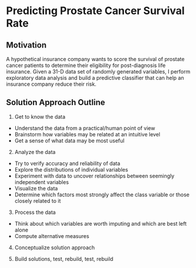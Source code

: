 # Predicting Prostate Cancer Survival Rate

Motivation
----------

A hypothetical insurance company wants to score the survival of prostate cancer patients to determine their eligibility for post-diagnosis life insurance. Given a 31-D data set of randomly generated variables, I perform exploratory data analysis and build a predictive classifier that can help an insurance company reduce their risk.

Solution Approach Outline
-------------------------

1) Get to know the data
* Understand the data from a practical/human point of view
* Brainstorm how variables may be related at an intuitive level
* Get a sense of what data may be most useful

2) Analyze the data
* Try to verify accuracy and reliability of data
* Explore the distributions of individual variables
* Experiment with data to uncover relationships between seemingly independent variables
* Visualize the data
* Determine which factors most strongly affect the class variable or those closely related to it

3) Process the data
* Think about which variables are worth imputing and which are best left alone
* Compute alternative measures

4) Conceptualize solution approach

5) Build solutions, test, rebuild, test, rebuild
